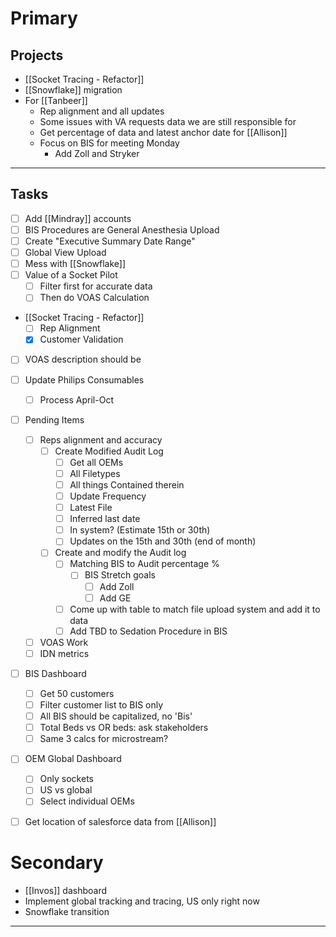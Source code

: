 
# Primary

## Projects
- [[Socket Tracing - Refactor]]
- [[Snowflake]] migration
- For [[Tanbeer]]
	- Rep alignment and all updates
	- Some issues with VA requests data we are still responsible for
	- Get percentage of data and latest anchor date for [[Allison]]
	- Focus on BIS for meeting Monday
		- Add Zoll and Stryker
---

## Tasks
- [ ] Add [[Mindray]] accounts
- [ ] BIS Procedures are General Anesthesia Upload
- [ ] Create "Executive Summary Date Range"
- [ ] Global View Upload
- [ ] Mess with [[Snowflake]]
- [ ] Value of a Socket Pilot
	- [ ] Filter first for accurate data
	- [ ] Then do VOAS Calculation
- [[Socket Tracing - Refactor]]
	- [ ] Rep Alignment
	- [x] Customer Validation
- [ ] VOAS description should be 
- [ ] Update Philips Consumables 
	- [ ] Process April-Oct
- [ ] Pending Items 
	- [ ] Reps alignment and accuracy
		- [ ] Create Modified Audit Log 
			- [ ] Get all OEMs
			- [ ] All Filetypes
			- [ ] All things Contained therein
			- [ ] Update Frequency
			- [ ] Latest File
			- [ ] Inferred last date
			- [ ] In system? (Estimate 15th or 30th)
			- [ ] Updates on the 15th and 30th (end of month)
		- [ ] Create and modify the Audit log
			- [ ] Matching BIS to Audit percentage %
				- [ ] BIS Stretch goals
					- [ ] Add Zoll
					- [ ] Add GE
			- [ ] Come up with table to match file upload system and add it to data
			- [ ] Add TBD to Sedation Procedure in BIS
	- [ ] VOAS Work
	- [ ] IDN metrics
- [ ] BIS Dashboard
	- [ ] Get 50 customers
	- [ ] Filter customer list to BIS only
	- [ ] All BIS should be capitalized, no 'Bis'
	- [ ] Total Beds vs OR beds: ask stakeholders
	- [ ] Same 3 calcs for microstream?
- [ ] OEM Global Dashboard
	- [ ] Only sockets
	- [ ] US vs global
	- [ ] Select individual OEMs
- [ ] Get location of salesforce data from [[Allison]]


# Secondary
- [[Invos]] dashboard
- Implement global tracking and tracing, US only right now
- Snowflake transition




---
